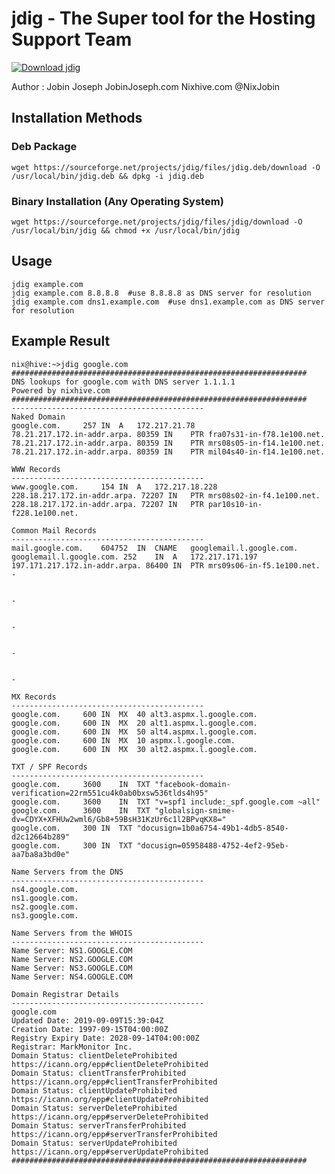 # jdig - The Super tool for the Hosting Support Team
[![Download jdig](https://img.shields.io/sourceforge/dm/jdig.svg)](https://sourceforge.net/projects/jdig/files/latest/download)

Author : Jobin Joseph  JobinJoseph.com  Nixhive.com @NixJobin

## Installation Methods

### Deb Package
    wget https://sourceforge.net/projects/jdig/files/jdig.deb/download -O /usr/local/bin/jdig.deb && dpkg -i jdig.deb 

### Binary Installation (Any Operating System)
    wget https://sourceforge.net/projects/jdig/files/jdig/download -O /usr/local/bin/jdig && chmod +x /usr/local/bin/jdig


## Usage
    jdig example.com
    jdig example.com 8.8.8.8  #use 8.8.8.8 as DNS server for resolution
    jdig example.com dns1.example.com  #use dns1.example.com as DNS server for resolution


## Example Result

    nix@hive:~>jdig google.com
    ##################################################################
    DNS lookups for google.com with DNS server 1.1.1.1
    Powered by nixhive.com
    ##################################################################
    -------------------------------------------
    Naked Domain
    google.com.		257	IN	A	172.217.21.78
    78.21.217.172.in-addr.arpa. 80359 IN	PTR	fra07s31-in-f78.1e100.net.
    78.21.217.172.in-addr.arpa. 80359 IN	PTR	mrs08s05-in-f14.1e100.net.
    78.21.217.172.in-addr.arpa. 80359 IN	PTR	mil04s40-in-f14.1e100.net.

    WWW Records
    -------------------------------------------
    www.google.com.		154	IN	A	172.217.18.228
    228.18.217.172.in-addr.arpa. 72207 IN	PTR	mrs08s02-in-f4.1e100.net.
    228.18.217.172.in-addr.arpa. 72207 IN	PTR	par10s10-in-f228.1e100.net.

    Common Mail Records
    -------------------------------------------
    mail.google.com.	604752	IN	CNAME	googlemail.l.google.com.
    googlemail.l.google.com. 252	IN	A	172.217.171.197
    197.171.217.172.in-addr.arpa. 86400 IN	PTR	mrs09s06-in-f5.1e100.net.
    -


    -


    -


    -


    -

    MX Records
    -------------------------------------------
    google.com.		600	IN	MX	40 alt3.aspmx.l.google.com.
    google.com.		600	IN	MX	20 alt1.aspmx.l.google.com.
    google.com.		600	IN	MX	50 alt4.aspmx.l.google.com.
    google.com.		600	IN	MX	10 aspmx.l.google.com.
    google.com.		600	IN	MX	30 alt2.aspmx.l.google.com.

    TXT / SPF Records
    -------------------------------------------
    google.com.		3600	IN	TXT	"facebook-domain-verification=22rm551cu4k0ab0bxsw536tlds4h95"
    google.com.		3600	IN	TXT	"v=spf1 include:_spf.google.com ~all"
    google.com.		3600	IN	TXT	"globalsign-smime-dv=CDYX+XFHUw2wml6/Gb8+59BsH31KzUr6c1l2BPvqKX8="
    google.com.		300	IN	TXT	"docusign=1b0a6754-49b1-4db5-8540-d2c12664b289"
    google.com.		300	IN	TXT	"docusign=05958488-4752-4ef2-95eb-aa7ba8a3bd0e"

    Name Servers from the DNS
    -------------------------------------------
    ns4.google.com.
    ns1.google.com.
    ns2.google.com.
    ns3.google.com.

    Name Servers from the WHOIS
    -------------------------------------------
    Name Server: NS1.GOOGLE.COM
    Name Server: NS2.GOOGLE.COM
    Name Server: NS3.GOOGLE.COM
    Name Server: NS4.GOOGLE.COM

    Domain Registrar Details
    -------------------------------------------
    google.com
    Updated Date: 2019-09-09T15:39:04Z
    Creation Date: 1997-09-15T04:00:00Z
    Registry Expiry Date: 2028-09-14T04:00:00Z
    Registrar: MarkMonitor Inc.
    Domain Status: clientDeleteProhibited https://icann.org/epp#clientDeleteProhibited
    Domain Status: clientTransferProhibited https://icann.org/epp#clientTransferProhibited
    Domain Status: clientUpdateProhibited https://icann.org/epp#clientUpdateProhibited
    Domain Status: serverDeleteProhibited https://icann.org/epp#serverDeleteProhibited
    Domain Status: serverTransferProhibited https://icann.org/epp#serverTransferProhibited
    Domain Status: serverUpdateProhibited https://icann.org/epp#serverUpdateProhibited
    ##################################################################
